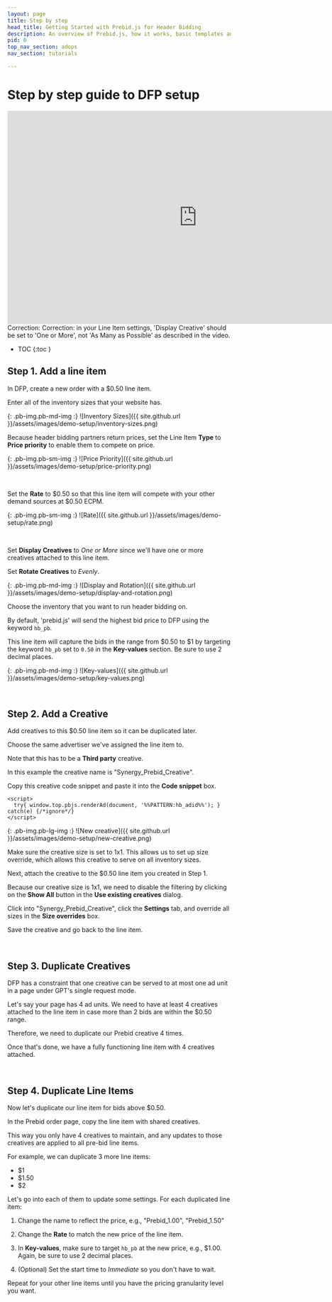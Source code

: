 ```yaml
---
layout: page
title: Step by step
head_title: Getting Started with Prebid.js for Header Bidding
description: An overview of Prebid.js, how it works, basic templates and examples, and more.
pid: 0
top_nav_section: adops
nav_section: tutorials

---
```


<div class="bs-docs-section" markdown="1">

# Step by step guide to DFP setup

<iframe width="853" height="480" src="https://www.youtube.com/embed/-bfI24_hwZ0?rel=0" frameborder="0" allowfullscreen="true"></iframe>

<div class="alert alert-danger" role="alert">
  <span class="glyphicon glyphicon-exclamation-sign" aria-hidden="true"></span>
  <span class="sr-only">Correction:</span>
  Correction: in your Line Item settings, 'Display Creative' should be set to 'One or More', not 'As Many as Possible' as described in the video.
</div>

* TOC
{:toc }

## Step 1. Add a line item

In DFP, create a new order with a $0.50 line item.

Enter all of the inventory sizes that your website has.

{: .pb-img.pb-md-img :}
![Inventory Sizes]({{ site.github.url }}/assets/images/demo-setup/inventory-sizes.png)

Because header bidding partners return prices, set the Line Item
**Type** to **Price priority** to enable them to compete on price.

{: .pb-img.pb-sm-img :}
![Price Priority]({{ site.github.url }}/assets/images/demo-setup/price-priority.png)

<br>

Set the **Rate** to $0.50 so that this line item will compete with
your other demand sources at $0.50 ECPM.

{: .pb-img.pb-sm-img :}
![Rate]({{ site.github.url }}/assets/images/demo-setup/rate.png)

<br>

Set **Display Creatives** to *One or More* since we'll have one or
more creatives attached to this line item.

Set **Rotate Creatives** to *Evenly*.

{: .pb-img.pb-md-img :}
![Display and Rotation]({{ site.github.url }}/assets/images/demo-setup/display-and-rotation.png)

Choose the inventory that you want to run header bidding on.

By default, 'prebid.js' will send the highest bid price to DFP using
the keyword `hb_pb`.

This line item will capture the bids in the range from $0.50 to $1 by
targeting the keyword `hb_pb` set to `0.50` in the **Key-values**
section.  Be sure to use 2 decimal places.

{: .pb-img.pb-md-img :}
![Key-values]({{ site.github.url }}/assets/images/demo-setup/key-values.png)

<br>

## Step 2. Add a Creative

Add creatives to this $0.50 line item so it can be duplicated later.

Choose the same advertiser we've assigned the line item to.

Note that this has to be a **Third party** creative.

In this example the creative name is
"Synergy\_Prebid\_Creative".

Copy this creative code snippet and paste it into the **Code
snippet** box.

    <script>
      try{ window.top.pbjs.renderAd(document, '%%PATTERN:hb_adid%%'); } catch(e) {/*ignore*/}
    </script>

{: .pb-img.pb-lg-img :}
![New creative]({{ site.github.url }}/assets/images/demo-setup/new-creative.png)

Make sure the creative size is set to 1x1.  This allows us to set up
size override, which allows this creative to serve on all inventory
sizes.

Next, attach the creative to the $0.50 line item you created in Step
1.

Because our creative size is 1x1, we need to disable the filtering by
clicking on the **Show All** button in the **Use existing creatives**
dialog.

Click into "Synergy\_Prebid\_Creative", click the **Settings** tab,
and override all sizes in the **Size overrides** box.

Save the creative and go back to the line item.

<br>

## Step 3. Duplicate Creatives

DFP has a constraint that one creative can be served to at most one ad
unit in a page under GPT's single request mode.

Let's say your page has 4 ad units.  We need to have at least 4
creatives attached to the line item in case more than 2 bids are
within the $0.50 range.

Therefore, we need to duplicate our Prebid creative 4 times.

Once that's done, we have a fully functioning line item with 4
creatives attached.

<br>

## Step 4. Duplicate Line Items

Now let's duplicate our line item for bids above $0.50.

In the Prebid order page, copy the line item with shared creatives.

This way you only have 4 creatives to maintain, and any updates to
those creatives are applied to all pre-bid line items.

For example, we can duplicate 3 more line items:

-   $1
-   $1.50
-   $2

Let's go into each of them to update some settings.  For each
duplicated line item:

1.  Change the name to reflect the price, e.g., "Prebid\_1.00",
    "Prebid\_1.50"

2.  Change the **Rate** to match the new price of the line item.

3.  In **Key-values**, make sure to target `hb_pb` at the new price,
    e.g., $1.00.  Again, be sure to use 2 decimal places.

4.  (Optional) Set the start time to *Immediate* so you don't have to
    wait.

Repeat for your other line items until you have the pricing
granularity level you want.
